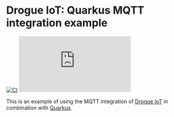 # Drogue IoT: Quarkus MQTT integration example

[![CI](https://github.com/drogue-iot/quarkus-mqtt-integration-example/workflows/CI/badge.svg)](https://github.com/drogue-iot/quarkus-mqtt-integration-example/actions?query=workflow%3A%22CI%22)
[![Matrix](https://img.shields.io/matrix/drogue-iot:matrix.org)](https://matrix.to/#/#drogue-iot:matrix.org)

This is an example of using the MQTT integration of [Drogue IoT](https://drogue.io) in combination
with [Quarkus](https://quarkus.io/).


